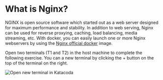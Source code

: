 # What is Nginx?

NGINX is open source software which started out as a web server designed for maximum performance and stability. In addition to  web serving, Nginx can be used for reverse proxying, caching, load balancing, media streaming, etc. With docker, you can easily launch one or more Nginx webservers by using the [Nginx official docker](https://hub.docker.com/_/nginx) image.

Open two terminals (T1 and T2) in the host machine to complete the following exercise. You can a new terminal by clicking the + button on the top of the terminal on the right.

![Open new terminal in Katacoda](terminal.jpg)
 
